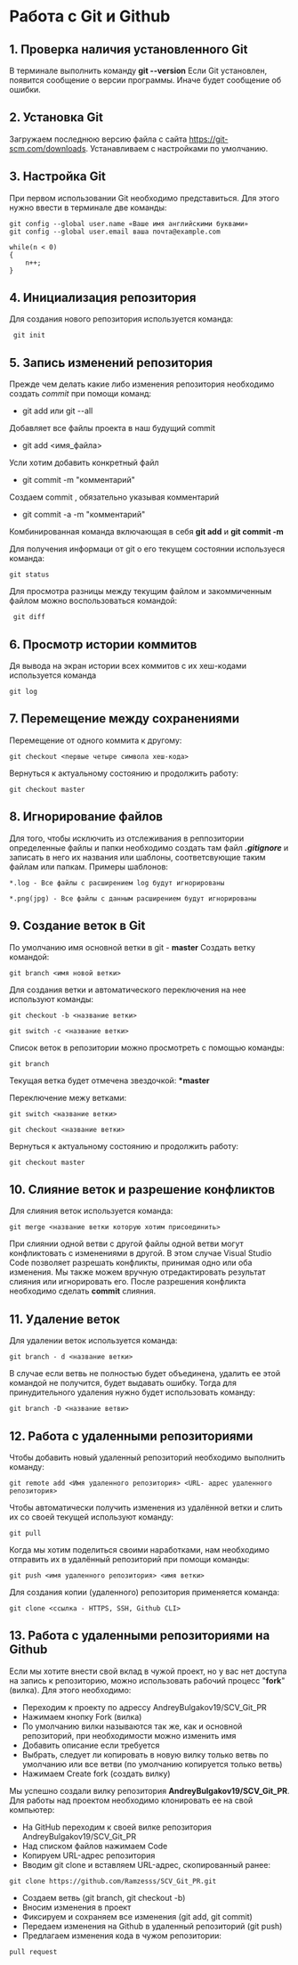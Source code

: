 # Работа с Git и Github

## 1. Проверка наличия установленного Git
В терминале выполнить команду **git --version**
Если Git установлен, появится сообщение о версии программы. Иначе будет сообщение об ошибки.

## 2. Установка Git
Загружаем последнюю версию файла с сайта https://git-scm.com/downloads.
Устанавливаем с настройками по умолчанию.

## 3. Настройка Git
При первом использовании Git необходимо представиться. Для этого нужно ввести в терминале две команды: 
```
git config --global user.name «Ваше имя английскими буквами»
git config --global user.email ваша почта@example.com
```


``` Js
while(n < 0)
{
    n++;
}
```

## 4. Инициализация репозитория
Для создания нового репозитория используется команда:
```
 git init
 ```
 
 ## 5. Запись изменений репозитория
Прежде чем делать какие либо изменения репозитория необходимо создать *commit* при помощи команд:
* git add или git --all

Добавляет все файлы проекта в наш будущий commit 

* git add <имя_файла>

Усли хотим добавить конкретный файл

* git commit -m "комментарий"

Создаем commit , обязательно указывая комментарий

* git commit -a -m "комментарий"

Комбинированная команда включающая в себя **git add** и **git commit -m** 

Для получения информаци от git о его текущем состоянии используеся команда:
```
git status
```
Для просмотра  разницы между текущим файлом и закоммиченным файлом можно воспользоваться командой:
```
 git diff
 ```

## 6. Просмотр истории коммитов 
Дя вывода на экран истории всех коммитов с их хеш-кодами используется команда
```
git log
```

## 7. Перемещение между сохранениями 
Перемещение от одного коммита к другому:
```
git checkout <первые четыре символа хеш-кода>
```
Вернуться к актуальному состоянию и продолжить работу:
```
git checkout master
```

## 8. Игнорирование файлов
Для того, чтобы исключить из отслеживания в реппозитории определенные файлы и папки необходимо создать там файл ***.gitignore*** и записать в него их названия или шаблоны, соответсвующие таким файлам или папкам.
Примеры шаблонов:
```
*.log - Все файлы с расширением log будут игнорированы

*.png(jpg) - Все файлы с данным расширением будут игнорированы
```

## 9. Создание веток в Git
По умолчанию имя основной ветки в git - **master** 
Создать ветку командой:
```
git branch <имя новой ветки>
```
Для создания ветки и автоматического переключения на нее используют команды:
```
git checkout -b <название ветки>

git switch -c <название ветки>
```
Список веток в репозитории можно просмотреть  с помощью команды: 
```
git branch
```
Текущая ветка будет отмечена звездочкой: **\*master**

Переключение межу ветками:
```
git switch <название ветки>

git checkout <название ветки>
```
Вернуться к актуальному состоянию и продолжить работу:
```
git checkout master
```

## 10. Слияние веток и разрешение конфликтов
Для слияния веток используется команда:
```
git merge <название ветки которую хотим присоединить>
```
При слиянии одной ветви с другой  файлы  одной ветви могут конфликтовать с изменениями в другой. В этом случае Visual Studio Code позволяет разрешать конфликты, принимая одно или оба изменения. Мы также можем вручную отредактировать результат слияния или игнорировать его. После разрешения конфликта необходимо сделать **commit** слияния.

## 11. Удаление веток
Для удалении веток используется команда:
```
git branch - d <название ветки>
```
В случае если ветвь не полностью будет объединена, удалить ее этой командой не получится, будет выдавать ошибку. Тогда для принудительного удаления нужно будет использовать команду:
```
git branch -D <название ветви>
```
## 12. Работа с удаленными репозиториями
Чтобы добавить новый удаленный репозиторий необходимо выполнить команду:
```
git remote add <Имя удаленного репозитория> <URL- адрес удаленного репозитория>
```
Чтобы автоматически получить изменения из удалённой ветки и слить их со своей текущей используют команду:
```
git pull
```
Когда мы хотим поделиться своими наработками, нам необходимо отправить их в удалённый репозиторий при помощи команды:
```
git push <имя удаленного репозитория> <имя ветки>
```
Для создания копии (удаленного) репозитория применяется команда:
```
git clone <ссылка - HTTPS, SSH, Github CLI>
```
## 13. Работа с удаленными репозиториями на **Github**
Если мы хотите внести свой вклад в чужой проект, но у вас нет доступа на запись к репозиторию, можно использовать рабочий процесс "**fork**"(вилка). Для этого необходимо:

* Переходим к проекту по адрессу AndreyBulgakov19/SCV_Git_PR
* Нажимаем кнопку Fork (вилка)
* По умолчанию вилки называются так же, как и основной репозиторий, при необходимости можно изменить имя
* Добавить описание если требуется
* Выбрать, следует ли копировать в новую вилку только ветвь по умолчанию или все ветви (по умолчанию копируется только ветвь)
* Нажимаем Create fork (создать вилку)

Мы успешно создали вилку репозитория **AndreyBulgakov19/SCV_Git_PR**. Для работы над проектом необходимо клонировать ее на свой компьютер:
* На GitHub переходим к своей вилке репозитория AndreyBulgakov19/SCV_Git_PR
* Над списком файлов нажимаем  Code
* Копируем URL-адрес репозитория
* Вводим git clone и вставляем URL-адрес, скопированный ранее:
```
git clone https://github.com/Ramzesss/SCV_Git_PR.git
```
* Создаем ветвь (git branch, git checkout -b)
* Вносим изменения в проект 
* Фиксируем и сохраняем все изменения (git add, git commit)
* Передаем изменения на Github в удаленный репозиторий (git push)
* Предлагаем изменения кода в чужом репозитории:
```
pull request
```










